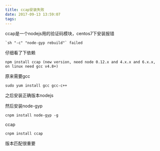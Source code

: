 ```yaml
---
title: ccap安装失败
date: 2017-09-13 13:59:07
tags:
---
```

ccap是一个nodejs用的验证码模块，centos7下安装报错

    `sh "-c" "node-gyp rebuild"` failed

仔细看了下依赖

    npm install ccap (new version, need node 0.12.x and 4.x.x and 6.x.x, on linux need gcc v4.8+)
    
原来需要gcc

    sudo yum install gcc gcc-c++
    
之后安装正确版本nodejs

然后安装node-gyp

    cnpm install node-gyp -g
    
ccap

	cnpm install ccap
	
版本匹配很重要